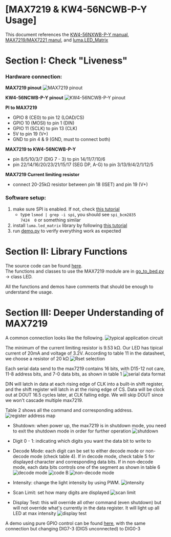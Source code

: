 # [MAX7219 & KW4-56NCWB-P-Y Usage]

This document references the [KW4-56NXWB-P-Y manual](/datasheets/LED/KW4-56NXWB-P-Y.pdf), [MAX7219/MAX7221 manul](/datasheets/LED/max7219.pdf), and [luma.LED_Matrix](https://luma-led-matrix.readthedocs.io/en/latest/)



# Section I: Check "Liveness"
### **Hardware connection**:

**MAX7219 pinout**
![MAX7219 pinout](led_readme_pics/max7219_pinout.png)

**KW4-56NCWB-P-Y pinout**
![KW4-56NCWB-P-Y pinout](led_readme_pics/KW4-56NCWB-P-Y_pinout.png)

**PI to MAX7219**

* GPIO 8 (CE0) to pin 12 (LOAD/CS)
* GPIO 10 (MOSI) to pin 1 (DIN)
* GPIO 11 (SCLK) to pin 13 (CLK)
* 5V to pin 19 (V+)
* GND to pin 4 & 9 (GND, must to connect both)

**MAX7219 to KW4-56NCWB-P-Y**

* pin 8/5/10/3/7 (DIG 7 - 3) to pin 14/11/7/10/6
* pin 22/14/16/20/23/21/15/17 (SEG DP, A-G) to pin 3/13/9/4/2/1/12/5

**MAX7219 Current limiting resistor**

* connect 20-25k&#937; resistor between pin 18 (ISET) and pin 19 (V+)

### **Software setup**:
1. make sure SPI is enabled. If not, check [this tutorial](https://luma-led-matrix.readthedocs.io/en/latest/install.html#max7219-devices)
    * type `lsmod | grep -i spi`, you should see `spi_bcm2835             7424  0` or something similar
2. install `luma.led_matrix` library by following [this tutorial](https://luma-led-matrix.readthedocs.io/en/latest/install.html#installing-from-pypi)
3. run [demo.py](https://github.com/JerryWuZiJie/go_to_bed/blob/main/demo.py) to verify everything work as expected


# Section II: Library Functions

The source code can be found [here](https://github.com/JerryWuZiJie/go_to_bed). \
The functions and classes to use the MAX7219 module are in [go_to_bed.py](https://github.com/JerryWuZiJie/go_to_bed/blob/main/go_to_bed.py) -> class LED.

All the functions and demos have comments that should be enough to understand the usage.

# Section III: Deeper Understanding of MAX7219

A common connection looks like the following.
![typical application circuit](led_readme_pics/typical_application.png)

The minimum of the current limiting resistor is 9.53 k&#937;. Our LED has tipical current of 20mA and voltage of 3.2V. According to table 11 in the datasheet, we choose a resistor of 20 k&#937;
![Rset selection](led_readme_pics/Rset.png)

Each serial data send to the max7219 contains 16 bits, with D15-12 not care, 11-8 address bits, and 7-0 data bits, as shown in table 1
![serial data format](led_readme_pics/serial_data.png)

DIN will latch in data at each rising edge of CLK into a built-in shift register, and the shift register will latch in at  the rising edge of CS. Data will be clock out at DOUT 16.5 cycles later, at CLK falling edge. We will skip DOUT since we won't cascade multiple max7219.

Table 2 shows all the command and corresponding address.
![register address map](led_readme_pics/register_address_map.png)

* Shutdown: when power up, the max7219 is in shutdown mode, you need to exit the shutdown mode in order for further operation
![shutdown](led_readme_pics/shutdown.png)

* Digit 0 - 1: indicating which digits you want the data bit to write to

* Decode Mode: each digit can be set to either decode mode or non-decode mode (check table 4). If in decode mode, check table 5 for displayed character and corresponding data bits. If in non-decode mode, each data bits controls one of the segment as shown in table 6
![decode mode](led_readme_pics/decode_mode.png)
![code B](led_readme_pics/code_B.png)
![non-decode mode](led_readme_pics/non-decode.png)

* Intensity: change the light intensity by using PWM.
![intensity](led_readme_pics/intensity.png)

* Scan Limit: set how many digits are displayed
![scan limit](led_readme_pics/scan_limit.png)

* Display Test: this will override all other command (even shutdown) but will not override what's currently in the data register. It will light up all LED at max intensity
![display test](led_readme_pics/display_test.png)

A demo using pure GPIO control can be found [here](https://github.com/JerryWuZiJie/go_to_bed/blob/d7c1f791657549bbe78da9d2a4f25b2224cf86c1/leddemo.py), with the same connection but changing DIG7-3 (DIG5 unconnected) to DIG0-3